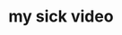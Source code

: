 # my sick video
<script src="https://play.dev1.viostream.io/embed/niwrgryd8wrz4k?playerKey=s-dj4y131"></script>
<script src="https://play.dev1.viostream.io/embed/niwrgryd8wrz4k?playerKey=s-dj45fqy"></script>
<script src="https://play.dev1.viostream.io/embed/niwrgryd8wrz4k?playerKey=s-dj45fsx"></script>
